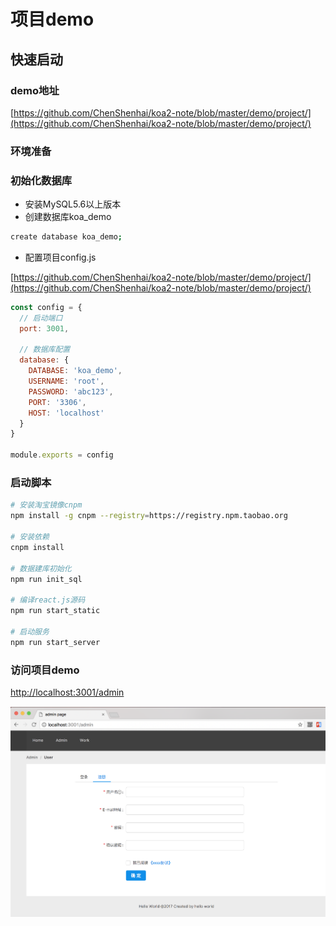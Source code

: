 # 项目demo

## 快速启动

### demo地址

[https://github.com/ChenShenhai/koa2-note/blob/master/demo/project/](https://github.com/ChenShenhai/koa2-note/blob/master/demo/project/)

### 环境准备

### 初始化数据库

- 安装MySQL5.6以上版本
- 创建数据库koa_demo

```sh
create database koa_demo;
```

- 配置项目config.js

[https://github.com/ChenShenhai/koa2-note/blob/master/demo/project/](https://github.com/ChenShenhai/koa2-note/blob/master/demo/project/)

```js
const config = {
  // 启动端口
  port: 3001,

  // 数据库配置
  database: {
    DATABASE: 'koa_demo',
    USERNAME: 'root',
    PASSWORD: 'abc123',
    PORT: '3306',
    HOST: 'localhost'
  }
}

module.exports = config
```


### 启动脚本

```sh
# 安装淘宝镜像cnpm
npm install -g cnpm --registry=https://registry.npm.taobao.org

# 安装依赖
cnpm install

# 数据建库初始化
npm run init_sql

# 编译react.js源码
npm run start_static

# 启动服务
npm run start_server 
```

### 访问项目demo

[http://localhost:3001/admin](http://localhost:3001/admin)

![project-result](./../images/project-result-02.png)
